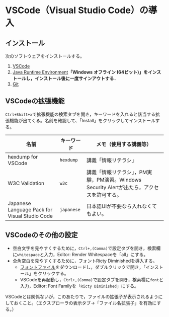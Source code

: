 # VSCode（Visual Studio Code）の導入

## インストール

次のソフトウェアをインストールする。

1. [VSCode](https://code.visualstudio.com/)
1. [Java Runtime Environment](https://java.com/ja/download/manual.jsp)**「Windows オフライン (64ビット)」をインストールし，インストール後に一度サインアウトする．**
1. [Git](https://git-scm.com/downloads)

## VSCodeの拡張機能

`Ctrl+Shift+x`で拡張機能の検索タブを開き，キーワードを入れると該当する拡張機能が出てくる。名前を確認して、「Install」をクリックしてインストールする。

名前|キーワード|メモ（使用する講義等）
---|---|---
hexdump for VSCode|`hexdump`|講義「情報リテラシ」
W3C Validation|`w3c`|講義「情報リテラシ」，PM実験，PM演習。Windows Security Alertが出たら，アクセスを許可する。
Japanese Language Pack for Visual Studio Code|`japanese`|日本語UIが不要なら入れなくてもよい。

## VSCodeのその他の設定

- 空白文字を見やすくするために，`Ctrl+,(Comma)`で設定タブを開き，検索欄に`whitespace`と入力，Editor: Render Whitespaceを「all」にする。
- 全角空白を見やすくするために，フォントRicty Diminishedを導入する。
    - [フォントファイル](https://github.com/edihbrandon/RictyDiminished/raw/master/RictyDiminished-Regular.ttf)をダウンロードし，ダブルクリックで開き，「インストール」をクリックする。
    - VSCodeを再起動し，`Ctrl+,(Comma)`で設定タブを開き，検索欄に`font`と入力，Editor: Font Familyを「`Ricty Diminished`」にする。

VSCodeとは関係ないが，このあたりで，ファイルの拡張子が表示されるようにしておくこと。（エクスプローラの表示タブ→「ファイル名拡張子」を有効にする。）
